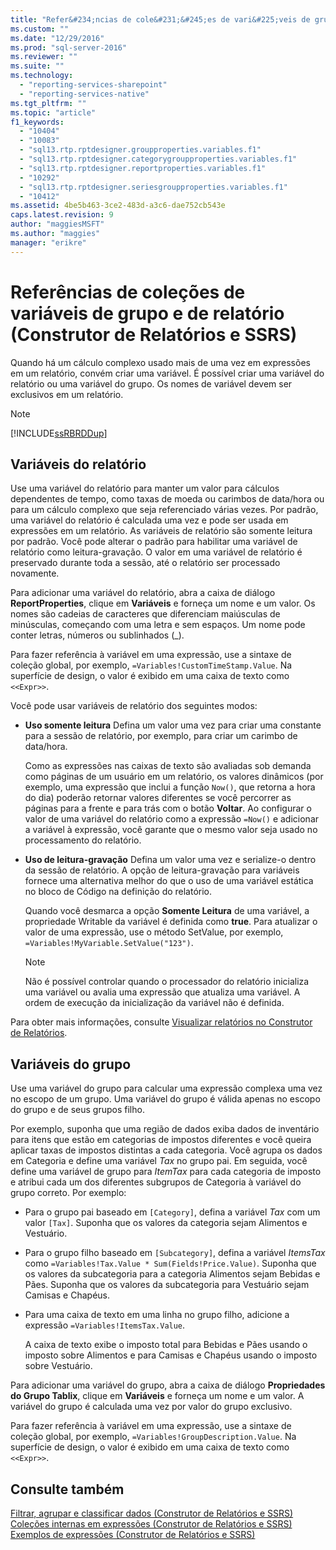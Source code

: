 ```yaml
---
title: "Refer&#234;ncias de cole&#231;&#245;es de vari&#225;veis de grupo e de relat&#243;rio (Construtor de Relat&#243;rios e SSRS) | Microsoft Docs"
ms.custom: ""
ms.date: "12/29/2016"
ms.prod: "sql-server-2016"
ms.reviewer: ""
ms.suite: ""
ms.technology: 
  - "reporting-services-sharepoint"
  - "reporting-services-native"
ms.tgt_pltfrm: ""
ms.topic: "article"
f1_keywords: 
  - "10404"
  - "10083"
  - "sql13.rtp.rptdesigner.groupproperties.variables.f1"
  - "sql13.rtp.rptdesigner.categorygroupproperties.variables.f1"
  - "sql13.rtp.rptdesigner.reportproperties.variables.f1"
  - "10292"
  - "sql13.rtp.rptdesigner.seriesgroupproperties.variables.f1"
  - "10412"
ms.assetid: 4be5b463-3ce2-483d-a3c6-dae752cb543e
caps.latest.revision: 9
author: "maggiesMSFT"
ms.author: "maggies"
manager: "erikre"
---
```

# Refer&#234;ncias de cole&#231;&#245;es de vari&#225;veis de grupo e de relat&#243;rio (Construtor de Relat&#243;rios e SSRS)
  Quando há um cálculo complexo usado mais de uma vez em expressões em um relatório, convém criar uma variável. É possível criar uma variável do relatório ou uma variável do grupo. Os nomes de variável devem ser exclusivos em um relatório.  
  
> [!NOTE]  
>  [!INCLUDE[ssRBRDDup](../../includes/ssrbrddup-md.md)]  
  
## Variáveis do relatório  
 Use uma variável do relatório para manter um valor para cálculos dependentes de tempo, como taxas de moeda ou carimbos de data/hora ou para um cálculo complexo que seja referenciado várias vezes. Por padrão, uma variável do relatório é calculada uma vez e pode ser usada em expressões em um relatório. As variáveis de relatório são somente leitura por padrão. Você pode alterar o padrão para habilitar uma variável de relatório como leitura-gravação. O valor em uma variável de relatório é preservado durante toda a sessão, até o relatório ser processado novamente.  
  
 Para adicionar uma variável do relatório, abra a caixa de diálogo **ReportProperties**, clique em **Variáveis** e forneça um nome e um valor. Os nomes são cadeias de caracteres que diferenciam maiúsculas de minúsculas, começando com uma letra e sem espaços. Um nome pode conter letras, números ou sublinhados (_).  
  
 Para fazer referência à variável em uma expressão, use a sintaxe de coleção global, por exemplo, `=Variables!CustomTimeStamp.Value`. Na superfície de design, o valor é exibido em uma caixa de texto como `<<Expr>>`.  
  
 Você pode usar variáveis de relatório dos seguintes modos:  
  
-   **Uso somente leitura** Defina um valor uma vez para criar uma constante para a sessão de relatório, por exemplo, para criar um carimbo de data/hora.  
  
     Como as expressões nas caixas de texto são avaliadas sob demanda como páginas de um usuário em um relatório, os valores dinâmicos (por exemplo, uma expressão que inclui a função `Now()`, que retorna a hora do dia) poderão retornar valores diferentes se você percorrer as páginas para a frente e para trás com o botão **Voltar**. Ao configurar o valor de uma variável do relatório como a expressão `=Now()` e adicionar a variável à expressão, você garante que o mesmo valor seja usado no processamento do relatório.  
  
-   **Uso de leitura-gravação** Defina um valor uma vez e serialize-o dentro da sessão de relatório. A opção de leitura-gravação para variáveis fornece uma alternativa melhor do que o uso de uma variável estática no bloco de Código na definição do relatório.  
  
     Quando você desmarca a opção **Somente Leitura** de uma variável, a propriedade Writable da variável é definida como **true**. Para atualizar o valor de uma expressão, use o método SetValue, por exemplo, `=Variables!MyVariable.SetValue("123")`.  
  
    > [!NOTE]  
    >  Não é possível controlar quando o processador do relatório inicializa uma variável ou avalia uma expressão que atualiza uma variável. A ordem de execução da inicialização da variável não é definida.  
  
 Para obter mais informações, consulte [Visualizar relatórios no Construtor de Relatórios](../../reporting-services/report-builder/previewing-reports-in-report-builder.md).  
  
## Variáveis do grupo  
 Use uma variável do grupo para calcular uma expressão complexa uma vez no escopo de um grupo. Uma variável do grupo é válida apenas no escopo do grupo e de seus grupos filho.  
  
 Por exemplo, suponha que uma região de dados exiba dados de inventário para itens que estão em categorias de impostos diferentes e você queira aplicar taxas de impostos distintas a cada categoria. Você agrupa os dados em Categoria e define uma variável *Tax* no grupo pai. Em seguida, você define uma variável de grupo para *ItemTax* para cada categoria de imposto e atribui cada um dos diferentes subgrupos de Categoria à variável do grupo correto. Por exemplo:  
  
-   Para o grupo pai baseado em `[Category]`, defina a variável *Tax* com um valor `[Tax]`. Suponha que os valores da categoria sejam Alimentos e Vestuário.  
  
-   Para o grupo filho baseado em `[Subcategory]`, defina a variável *ItemsTax* como `=Variables!Tax.Value * Sum(Fields!Price.Value)`. Suponha que os valores da subcategoria para a categoria Alimentos sejam Bebidas e Pães. Suponha que os valores da subcategoria para Vestuário sejam Camisas e Chapéus.  
  
-   Para uma caixa de texto em uma linha no grupo filho, adicione a expressão `=Variables!ItemsTax.Value`.  
  
     A caixa de texto exibe o imposto total para Bebidas e Pães usando o imposto sobre Alimentos e para Camisas e Chapéus usando o imposto sobre Vestuário.  
  
 Para adicionar uma variável do grupo, abra a caixa de diálogo **Propriedades do Grupo Tablix**, clique em **Variáveis** e forneça um nome e um valor. A variável do grupo é calculada uma vez por valor do grupo exclusivo.  
  
 Para fazer referência à variável em uma expressão, use a sintaxe de coleção global, por exemplo, `=Variables!GroupDescription.Value`. Na superfície de design, o valor é exibido em uma caixa de texto como `<<Expr>>`.  
  
## Consulte também  
 [Filtrar, agrupar e classificar dados &#40;Construtor de Relatórios e SSRS&#41;](../../reporting-services/report-design/filter-group-and-sort-data-report-builder-and-ssrs.md)   
 [Coleções internas em expressões &#40;Construtor de Relatórios e SSRS&#41;](../../reporting-services/report-design/built-in-collections-in-expressions-report-builder-and-ssrs.md)   
 [Exemplos de expressões &#40;Construtor de Relatórios e SSRS&#41;](../../reporting-services/report-design/expression-examples-report-builder-and-ssrs.md)  
  
  